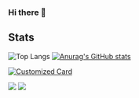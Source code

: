### Hi there 👋

## Stats

![Top Langs](https://github-readme-stats.vercel.app/api/top-langs/?username=MasyoLab&show_icons=true&title_color=fff&icon_color=79ff97&text_color=9f9f9f&bg_color=151515)
[![Anurag's GitHub stats](https://github-readme-stats.vercel.app/api/?username=MasyoLab&show_icons=true&title_color=fff&icon_color=79ff97&text_color=9f9f9f&bg_color=151515)](https://github.com/MasyoLab)

[![Customized Card](https://github-readme-stats.vercel.app/api/pin?username=MasyoLab&repo=UnityTools-FavoritesAsset&title_color=fff&icon_color=f9f9f9&text_color=9f9f9f&bg_color=151515)](https://github.com/MasyoLab/UnityTools-FavoritesAsset)

![](https://github-readme-stats-one-ashy.vercel.app/api?username=MasyoLab&show_icons=true)
![](https://github-profile-trophy.vercel.app/?username=MasyoLab&column=7)
